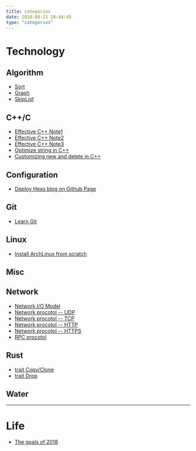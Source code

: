 ```yaml
---
title: categories
date: 2018-08-21 20:44:45
type: "categories"
---
```


# Technology

## Algorithm

- [Sort](https://koushiro.github.io/2018/09/11/Algorithm-Sort/)
- [Graph](https://koushiro.github.io/2018/10/17/Algorithm-Graph/)
- [SkipList](https://koushiro.me/2018/10/23/Algorithm-SkipList/)

## C++/C

- [Effective C++ Note1](https://koushiro.github.io/2017/01/26/Effective-Cpp-Note1/)
- [Effective C++ Note2](https://koushiro.github.io/2017/02/03/Effective-Cpp-Note2/)
- [Effective C++ Note3](https://koushiro.github.io/2017/02/11/Effective-Cpp-Note3/)
- [Optimize string in C++](https://koushiro.github.io/2018/06/05/Cpp%E4%B8%AD%E7%9A%84%E5%AD%97%E7%AC%A6%E4%B8%B2%E4%BC%98%E5%8C%96/)
- [Customizing new and delete in C++](https://koushiro.github.io/2018/07/18/Customizing-new-and-delete-in-Cpp/)

## Configuration

- [Deploy Hexo blog on Github Page](https://koushiro.github.io/2017/01/02/Deploy-hexo-blog-on-github-page/)

## Git

- [Learn Git](https://koushiro.github.io/2018/03/15/Learn-Git/)

## Linux

- [Install ArchLinux from scratch](https://koushiro.github.io/2018/08/02/%E6%95%99%E5%90%84%E4%BD%8Dfriend%E5%AE%89%E8%A3%85Archlinux/)

## Misc

## Network

- [Network I/O Model]()
- [Network procotol -- UDP]()
- [Network procotol -- TCP]()
- [Network procotol -- HTTP]()
- [Network procotol -- HTTPS]()
- [RPC procotol]()

## Rust

- [trait Copy/Clone](https://koushiro.github.io/2018/09/27/Rust-trait-Clone-and-Copy/)
- [trait Drop](https://koushiro.github.io/2018/10/29/Rust-trait-Drop)

## Water

---

# Life

- [The goals of 2018](https://koushiro.github.io/2018/01/01/The-goals-of-2018/)